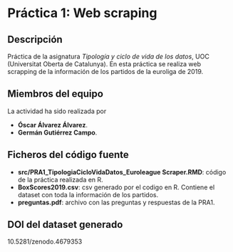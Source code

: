 # Práctica 1: Web scraping

## Descripción

Práctica de la asignatura _Tipología y ciclo de vida de los datos_, UOC (Universitat Oberta de Catalunya). En esta práctica se realiza web scrapping de la información de los partidos de la euroliga de 2019.

## Miembros del equipo

La actividad ha sido realizada por 

* **Óscar Álvarez Álvarez**.
* **Germán Gutiérrez Campo**.

## Ficheros del código fuente

* **src/PRA1_TipologiaCicloVidaDatos_Euroleague Scraper.RMD**: código de la práctica realizada en R.
* **BoxScores2019.csv**: csv generado por el codigo en R. Contiene el dataset con toda la información de los partidos.
* **preguntas.pdf**: archivo con las preguntas y respuestas de la PRA1.

## DOI del dataset generado

10.5281/zenodo.4679353